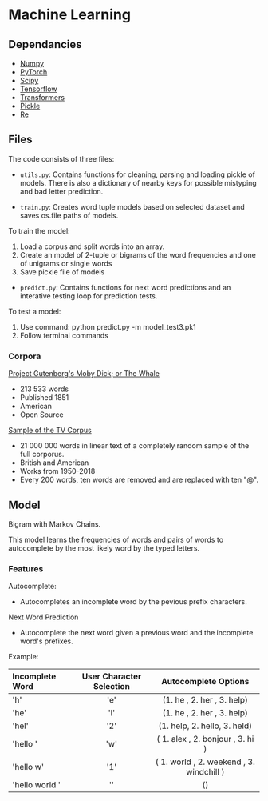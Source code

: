 # Machine Learning

## Dependancies 
- [Numpy](https://numpy.org/) 
- [PyTorch](https://pytorch.org/)
- [Scipy](https://www.scipy.org/)
- [Tensorflow](https://www.tensorflow.org/)
- [Transformers](https://huggingface.co/docs/transformers/index)
- [Pickle](https://docs.python.org/3/library/pickle.html)
- [Re](https://docs.python.org/3/library/re.html)

## Files

The code consists of three files: 
- `utils.py`: Contains functions for cleaning, parsing and loading pickle of models. There is also a dictionary of nearby keys for possible mistyping and bad letter prediction.

- `train.py`: Creates word tuple models based on selected dataset and saves os.file paths of models.

To train the model: 
1. Load a corpus and split words into an array.
2. Create an model of 2-tuple or bigrams of the word frequencies and one of unigrams or single words
3. Save pickle file of models

- `predict.py`: Contains functions for next word predictions and an interative testing loop for prediction tests.

To test a model:
1. Use command: python predict.py -m model_test3.pk1
2. Follow terminal commands

### Corpora

[Project Gutenberg's Moby Dick; or The Whale](https://www.gutenberg.org/files/2701/2701-h/2701-h.htm)
- 213 533 words
- Published 1851
- American
- Open Source

[Sample of the TV Corpus](https://www.corpusdata.org/formats.asp)
- 21 000 000 words in linear text of a completely random sample of the full corporus.
- British and American
- Works from 1950-2018
- Every 200 words, ten words are removed and are replaced with ten "@".

## Model

Bigram with Markov Chains.

This model learns the frequencies of words and pairs of words to autocomplete by the most likely word by the typed letters.

### Features

Autocomplete:
- Autocompletes an incomplete word by the pevious prefix characters.

Next Word Prediction
- Autocomplete the next word given a previous word and the incomplete word's prefixes. 

Example:

| Incomplete Word | User Character Selection | Autocomplete Options |
| :--------------- |:--:| :----------------------------: |
| 'h'             | 'e' | (1. he , 2. her , 3. help)   |
| 'he'            | 'l' | (1. he , 2. her , 3. help)   |
| 'hel'           | '2' | (1. help, 2. hello, 3. held) |
| 'hello '        | 'w' | ( 1. alex , 2. bonjour , 3. hi ) |
| 'hello w'       | '1' | ( 1. world , 2. weekend  , 3. windchill ) |
| 'hello world '  | ''  | () |


